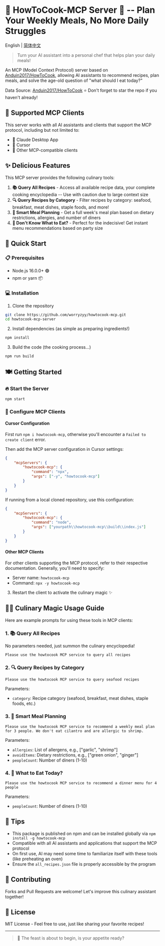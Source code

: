 # 🍳 HowToCook-MCP Server 🥘 -- Plan Your Weekly Meals, No More Daily Struggles

English | [简体中文](./README.md)

> Turn your AI assistant into a personal chef that helps plan your daily meals!

An MCP (Model Context Protocol) server based on [Anduin2017/HowToCook](https://github.com/Anduin2017/HowToCook), allowing AI assistants to recommend recipes, plan meals, and solve the age-old question of "what should I eat today?"

Data Source: [Anduin2017/HowToCook](https://github.com/Anduin2017/HowToCook) ⭐ Don't forget to star the repo if you haven't already!

## 🔌 Supported MCP Clients

This server works with all AI assistants and clients that support the MCP protocol, including but not limited to:

- 🤖 Claude Desktop App
- 📝 Cursor
- 💼 Other MCP-compatible clients

## ✨ Delicious Features

This MCP server provides the following culinary tools:

1. **📚 Query All Recipes** - Access all available recipe data, your complete cooking encyclopedia -- Use with caution due to large context size
2. **🔍 Query Recipes by Category** - Filter recipes by category: seafood, breakfast, meat dishes, staple foods, and more!
3. **🧩 Smart Meal Planning** - Get a full week's meal plan based on dietary restrictions, allergies, and number of diners
4. **🎲 Don't Know What to Eat?** - Perfect for the indecisive! Get instant menu recommendations based on party size

## 🚀 Quick Start

### 📋 Prerequisites

- Node.js 16.0.0+ 🟢
- npm or yarn 📦

### 💻 Installation

1. Clone the repository

```bash
git clone https://github.com/worryzyy/howtocook-mcp.git
cd howtocook-mcp-server
```

2. Install dependencies (as simple as preparing ingredients!)

```bash
npm install
```

3. Build the code (the cooking process...)

```bash
npm run build
```

## 🍽️ Getting Started

### 🔥 Start the Server

```bash
npm start
```

### 🔧 Configure MCP Clients

#### Cursor Configuration

First run `npm i howtocook-mcp`, otherwise you'll encounter a `Failed to create client` error.

Then add the MCP server configuration in Cursor settings:

```json
{
	"mcpServers": {
		"howtocook-mcp": {
			"command": "npx",
			"args": ["-y", "howtocook-mcp"]
		}
	}
}
```

If running from a local cloned repository, use this configuration:

```json
{
	"mcpServers": {
		"howtocook-mcp": {
			"command": "node",
			"args": ["yourpath\\howtocook-mcp\\build\\index.js"]
		}
	}
}
```

#### Other MCP Clients

For other clients supporting the MCP protocol, refer to their respective documentation. Generally, you'll need to specify:

- Server name: `howtocook-mcp`
- Command: `npx -y howtocook-mcp`

3. Restart the client to activate the culinary magic ✨

## 🧙‍♂️ Culinary Magic Usage Guide

Here are example prompts for using these tools in MCP clients:

### 1. 📚 Query All Recipes

No parameters needed, just summon the culinary encyclopedia!

```
Please use the howtocook MCP service to query all recipes
```

### 2. 🔍 Query Recipes by Category

```
Please use the howtocook MCP service to query seafood recipes
```

Parameters:

- `category`: Recipe category (seafood, breakfast, meat dishes, staple foods, etc.)

### 3. 🧩 Smart Meal Planning

```
Please use the howtocook MCP service to recommend a weekly meal plan for 3 people. We don't eat cilantro and are allergic to shrimp.
```

Parameters:

- `allergies`: List of allergens, e.g., ["garlic", "shrimp"]
- `avoidItems`: Dietary restrictions, e.g., ["green onion", "ginger"]
- `peopleCount`: Number of diners (1-10)

### 4. 🎲 What to Eat Today?

```
Please use the howtocook MCP service to recommend a dinner menu for 4 people
```

Parameters:

- `peopleCount`: Number of diners (1-10)

## 📝 Tips

- This package is published on npm and can be installed globally via `npm install -g howtocook-mcp`
- Compatible with all AI assistants and applications that support the MCP protocol
- On first use, AI may need some time to familiarize itself with these tools (like preheating an oven)
- Ensure the `all_recipes.json` file is properly accessible by the program

## 🤝 Contributing

Forks and Pull Requests are welcome! Let's improve this culinary assistant together!

## 📄 License

MIT License - Feel free to use, just like sharing your favorite recipes!

---

> 🍴 The feast is about to begin, is your appetite ready?
